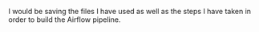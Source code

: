 I would be saving the files I have used as well as the steps I have taken in order to build the Airflow pipeline.